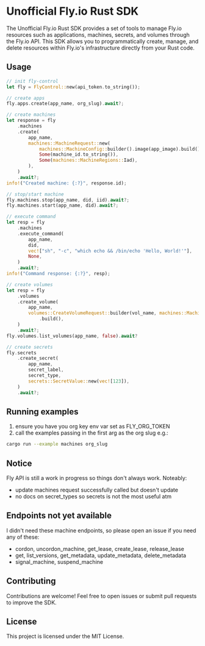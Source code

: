 # Unofficial Fly.io Rust SDK

The Unofficial Fly.io Rust SDK provides a set of tools to manage Fly.io resources such as applications, machines, secrets, and volumes through the Fly.io API. This SDK allows you to programmatically create, manage, and delete resources within Fly.io's infrastructure directly from your Rust code.

## Usage

```rust
// init fly-control
let fly = FlyControl::new(api_token.to_string());

// create apps
fly.apps.create(app_name, org_slug).await?;

// create machines
let response = fly
    .machines
    .create(
        app_name,
        machines::MachineRequest::new(
            machines::MachineConfig::builder().image(app_image).build(),
            Some(machine_id.to_string()),
            Some(machines::MachineRegions::Iad),
        ),
    )
    .await?;
info!("Created machine: {:?}", response.id);

// stop/start machine
fly.machines.stop(app_name, did, iid).await?;
fly.machines.start(app_name, did).await?;

// execute command
let resp = fly
    .machines
    .execute_command(
        app_name,
        did,
        vec!["sh", "-c", "which echo && /bin/echo 'Hello, World!'"],
        None,
    )
    .await?;
info!("Command response: {:?}", resp);

// create volumes
let resp = fly
    .volumes
    .create_volume(
        app_name,
        volumes::CreateVolumeRequest::builder(vol_name, machines::MachineRegions::Ams, 10)
            .build(),
    )
    .await?;
fly.volumes.list_volumes(app_name, false).await?

// create secrets
fly.secrets
    .create_secret(
        app_name,
        secret_label,
        secret_type,
        secrets::SecretValue::new(vec![123]),
    )
    .await?;
```

## Running examples
1. ensure you have you org key env var set as FLY_ORG_TOKEN
2. call the examples passing in the first arg as the org slug e.g.:

```bash 
cargo run --example machines org_slug
```

## Notice 
Fly API is still a work in progress so things don't always work. Noteably:
- update machines request successfully called but doesn't update
- no docs on secret_types so secrets is not the most useful atm

## Endpoints not yet available
I didn't need these machine endpoints, so please open an issue if you need any of these:
- cordon, uncordon_machine, get_lease, create_lease, release_lease
- get, list_versions, get_metadata, update_metadata, delete_metadata
- signal_machine, suspend_machine

## Contributing
Contributions are welcome! Feel free to open issues or submit pull requests to improve the SDK.

## License
This project is licensed under the MIT License.